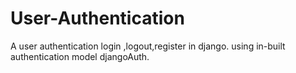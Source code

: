 # User-Authentication
A user authentication login ,logout,register in django.
using in-built authentication model djangoAuth.
